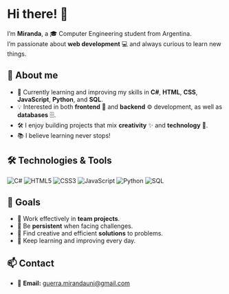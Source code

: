 # Hi there! 👋

I’m **Miranda**, a 🎓 Computer Engineering student from Argentina.  
I’m passionate about **web development** 💻 and always curious to learn new things.

## 🚀 About me
- 🌱 Currently learning and improving my skills in **C#**, **HTML**, **CSS**, **JavaScript**, **Python**, and **SQL**.  
- 💡 Interested in both **frontend** 🎨 and **backend** ⚙️ development, as well as **databases** 🗄️.  
- 🛠️ I enjoy building projects that mix **creativity** ✨ and **technology** 🤖.  
- 📚 I believe learning never stops!

## 🛠️ Technologies & Tools
![C#](https://img.shields.io/badge/C%23-239120?style=for-the-badge&logo=c-sharp&logoColor=white)
![HTML5](https://img.shields.io/badge/HTML5-E34F26?style=for-the-badge&logo=html5&logoColor=white)
![CSS3](https://img.shields.io/badge/CSS3-1572B6?style=for-the-badge&logo=css3&logoColor=white)
![JavaScript](https://img.shields.io/badge/JavaScript-F7DF1E?style=for-the-badge&logo=javascript&logoColor=black)
![Python](https://img.shields.io/badge/Python-3776AB?style=for-the-badge&logo=python&logoColor=white)
![SQL](https://img.shields.io/badge/SQL-003B57?style=for-the-badge&logo=database&logoColor=white)

## 🎯 Goals
- 🤝 Work effectively in **team projects**.  
- 💪 Be **persistent** when facing challenges.  
- 🧠 Find creative and efficient **solutions** to problems.  
- 🚀 Keep learning and improving every day.  

## 📫 Contact
- 📧 **Email:** guerra.mirandauni@gmail.com  

